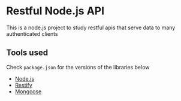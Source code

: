 # Restful Node.js API
This is a node.js project to study restful apis that serve data to many authenticated clients
## Tools used
Check `package.json` for the versions of the libraries below
* [Node.js](http://nodejs.org/)
* [Restify](http://mcavage.me/node-restify/)
* [Mongoose](http://mongoosejs.com/)
